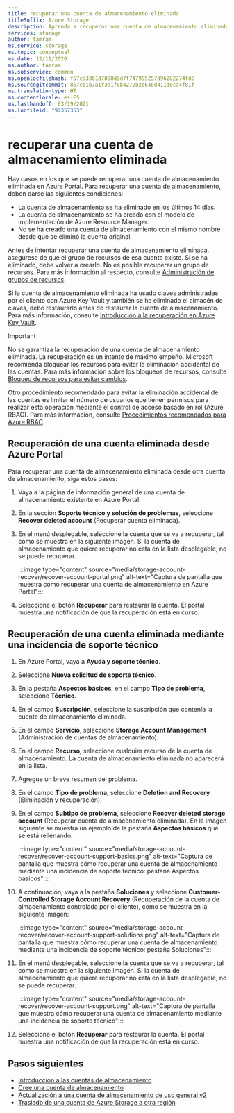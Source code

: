 ```yaml
---
title: recuperar una cuenta de almacenamiento eliminada
titleSuffix: Azure Storage
description: Aprenda a recuperar una cuenta de almacenamiento eliminada en Azure Portal.
services: storage
author: tamram
ms.service: storage
ms.topic: conceptual
ms.date: 12/11/2020
ms.author: tamram
ms.subservice: common
ms.openlocfilehash: f57cd3361d7888d9d7f747955257d96282274fd6
ms.sourcegitcommit: 867cb1b7a1f3a1f0b427282c648d411d0ca4f81f
ms.translationtype: HT
ms.contentlocale: es-ES
ms.lasthandoff: 03/19/2021
ms.locfileid: "97357353"
---
```

# <a name="recover-a-deleted-storage-account"></a>recuperar una cuenta de almacenamiento eliminada

Hay casos en los que se puede recuperar una cuenta de almacenamiento eliminada en Azure Portal. Para recuperar una cuenta de almacenamiento, deben darse las siguientes condiciones:

- La cuenta de almacenamiento se ha eliminado en los últimos 14 días.
- La cuenta de almacenamiento se ha creado con el modelo de implementación de Azure Resource Manager.
- No se ha creado una cuenta de almacenamiento con el mismo nombre desde que se eliminó la cuenta original.

Antes de intentar recuperar una cuenta de almacenamiento eliminada, asegúrese de que el grupo de recursos de esa cuenta existe. Si se ha eliminado, debe volver a crearlo. No es posible recuperar un grupo de recursos. Para más información al respecto, consulte [Administración de grupos de recursos](../../azure-resource-manager/management/manage-resource-groups-portal.md).

Si la cuenta de almacenamiento eliminada ha usado claves administradas por el cliente con Azure Key Vault y también se ha eliminado el almacén de claves, debe restaurarlo antes de restaurar la cuenta de almacenamiento. Para más información, consulte [Introducción a la recuperación en Azure Key Vault](../../key-vault/general/key-vault-recovery.md).

> [!IMPORTANT]
> No se garantiza la recuperación de una cuenta de almacenamiento eliminada. La recuperación es un intento de máximo empeño. Microsoft recomienda bloquear los recursos para evitar la eliminación accidental de las cuentas. Para más información sobre los bloqueos de recursos, consulte [Bloqueo de recursos para evitar cambios](../../azure-resource-manager/management/lock-resources.md).
>
> Otro procedimiento recomendado para evitar la eliminación accidental de las cuentas es limitar el número de usuarios que tienen permisos para realizar esta operación mediante el control de acceso basado en rol (Azure RBAC). Para más información, consulte [Procedimientos recomendados para Azure RBAC](../../role-based-access-control/best-practices.md).

## <a name="recover-a-deleted-account-from-the-azure-portal"></a>Recuperación de una cuenta eliminada desde Azure Portal

Para recuperar una cuenta de almacenamiento eliminada desde otra cuenta de almacenamiento, siga estos pasos:

1. Vaya a la página de información general de una cuenta de almacenamiento existente en Azure Portal.
1. En la sección **Soporte técnico y solución de problemas**, seleccione **Recover deleted account** (Recuperar cuenta eliminada).
1. En el menú desplegable, seleccione la cuenta que se va a recuperar, tal como se muestra en la siguiente imagen. Si la cuenta de almacenamiento que quiere recuperar no está en la lista desplegable, no se puede recuperar.

    :::image type="content" source="media/storage-account-recover/recover-account-portal.png" alt-text="Captura de pantalla que muestra cómo recuperar una cuenta de almacenamiento en Azure Portal":::

1. Seleccione el botón **Recuperar** para restaurar la cuenta. El portal muestra una notificación de que la recuperación está en curso.

## <a name="recover-a-deleted-account-via-a-support-ticket"></a>Recuperación de una cuenta eliminada mediante una incidencia de soporte técnico

1. En Azure Portal, vaya a **Ayuda y soporte técnico**.
1. Seleccione **Nueva solicitud de soporte técnico**.
1. En la pestaña **Aspectos básicos**, en el campo **Tipo de problema**, seleccione **Técnico**.
1. En el campo **Suscripción**, seleccione la suscripción que contenía la cuenta de almacenamiento eliminada.
1. En el campo **Servicio**, seleccione **Storage Account Management** (Administración de cuentas de almacenamiento).
1. En el campo **Recurso**, seleccione cualquier recurso de la cuenta de almacenamiento. La cuenta de almacenamiento eliminada no aparecerá en la lista.
1. Agregue un breve resumen del problema.
1. En el campo **Tipo de problema**, seleccione **Deletion and Recovery** (Eliminación y recuperación).
1. En el campo **Subtipo de problema**, seleccione **Recover deleted storage account** (Recuperar cuenta de almacenamiento eliminada). En la imagen siguiente se muestra un ejemplo de la pestaña **Aspectos básicos** que se está rellenando:

    :::image type="content" source="media/storage-account-recover/recover-account-support-basics.png" alt-text="Captura de pantalla que muestra cómo recuperar una cuenta de almacenamiento mediante una incidencia de soporte técnico: pestaña Aspectos básicos":::

1. A continuación, vaya a la pestaña **Soluciones** y seleccione **Customer-Controlled Storage Account Recovery** (Recuperación de la cuenta de almacenamiento controlada por el cliente), como se muestra en la siguiente imagen:

    :::image type="content" source="media/storage-account-recover/recover-account-support-solutions.png" alt-text="Captura de pantalla que muestra cómo recuperar una cuenta de almacenamiento mediante una incidencia de soporte técnico: pestaña Soluciones":::

1. En el menú desplegable, seleccione la cuenta que se va a recuperar, tal como se muestra en la siguiente imagen. Si la cuenta de almacenamiento que quiere recuperar no está en la lista desplegable, no se puede recuperar.

    :::image type="content" source="media/storage-account-recover/recover-account-support.png" alt-text="Captura de pantalla que muestra cómo recuperar una cuenta de almacenamiento mediante una incidencia de soporte técnico":::

1. Seleccione el botón **Recuperar** para restaurar la cuenta. El portal muestra una notificación de que la recuperación está en curso.

## <a name="next-steps"></a>Pasos siguientes

- [Introducción a las cuentas de almacenamiento](storage-account-overview.md)
- [Cree una cuenta de almacenamiento](storage-account-create.md)
- [Actualización a una cuenta de almacenamiento de uso general v2](storage-account-upgrade.md)
- [Traslado de una cuenta de Azure Storage a otra región](storage-account-move.md)